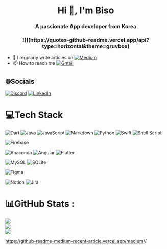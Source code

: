 <h1 align="center">Hi 👋, I'm Biso</h1>

<h3 align="center">A passionate App developer from Korea</h3>

<h3 align="center">![](https://quotes-github-readme.vercel.app/api?type=horizontal&theme=gruvbox)</h3>

- 📝 I regularly write articles on [![Medium](https://img.shields.io/badge/Medium-12100E?logo=medium&logoColor=white)](https://medium.com/@lbiso) 
- 📫 How to reach me [![Gmail](https://img.shields.io/badge/Gmail-D14836?logo=gmail&logoColor=white)](mailto:bisor0627@gmail.com)
<!--
- 🔭 I’m currently working on **DingdongU**
- 🌱 I’m currently learning ...
- 💬 Ask me about ...
- 👯 I’m looking to collaborate on ...
- 🤔 I’m looking for help with ...
- 😄 Pronouns: ...
- ⚡ Fun fact: ...
-->

## 🌐Socials
[![Discord](https://img.shields.io/badge/Discord-%237289DA.svg?logo=discord&logoColor=white)](htttps://discord.gg/SCRWhGJn) [![LinkedIn](https://img.shields.io/badge/LinkedIn-%230077B5.svg?logo=linkedin&logoColor=white)](https://linkedin.com/in/bisor0627) 

# 💻Tech Stack
![Dart](https://img.shields.io/badge/dart-%230175C2.svg?style=for-the-badge&logo=dart&logoColor=white) ![Java](https://img.shields.io/badge/java-%23ED8B00.svg?style=for-the-badge&logo=java&logoColor=white) ![JavaScript](https://img.shields.io/badge/javascript-%23323330.svg?style=for-the-badge&logo=javascript&logoColor=%23F7DF1E) ![Markdown](https://img.shields.io/badge/markdown-%23000000.svg?style=for-the-badge&logo=markdown&logoColor=white) ![Python](https://img.shields.io/badge/python-3670A0?style=for-the-badge&logo=python&logoColor=ffdd54) ![Swift](https://img.shields.io/badge/swift-F54A2A?style=for-the-badge&logo=swift&logoColor=white) ![Shell Script](https://img.shields.io/badge/shell_script-%23121011.svg?style=for-the-badge&logo=gnu-bash&logoColor=white) 

![Firebase](https://img.shields.io/badge/firebase-%23039BE5.svg?style=for-the-badge&logo=firebase) 

![Anaconda](https://img.shields.io/badge/Anaconda-%2344A833.svg?style=for-the-badge&logo=anaconda&logoColor=white) ![Angular](https://img.shields.io/badge/angular-%23DD0031.svg?style=for-the-badge&logo=angular&logoColor=white) ![Flutter](https://img.shields.io/badge/Flutter-%2302569B.svg?style=for-the-badge&logo=Flutter&logoColor=white) 

![MySQL](https://img.shields.io/badge/mysql-%2300f.svg?style=for-the-badge&logo=mysql&logoColor=white) ![SQLite](https://img.shields.io/badge/sqlite-%2307405e.svg?style=for-the-badge&logo=sqlite&logoColor=white) 	

![Figma](https://img.shields.io/badge/figma-%23F24E1E.svg?style=for-the-badge&logo=figma&logoColor=white) 

![Notion](https://img.shields.io/badge/Notion-%23000000.svg?style=for-the-badge&logo=notion&logoColor=white) ![Jira](https://img.shields.io/badge/jira-%230A0FFF.svg?style=for-the-badge&logo=jira&logoColor=white)
# 📊GitHub Stats :
![](https://github-readme-stats.vercel.app/api?username=bisor0627&theme=radical&hide_border=false&include_all_commits=false&count_private=false)<br/>
![](https://github-readme-streak-stats.herokuapp.com/?user=bisor0627&theme=radical&hide_border=false)<br/>
![](https://github-readme-stats.vercel.app/api/top-langs/?username=bisor0627&theme=radical&hide_border=false&include_all_commits=false&count_private=false&layout=compact)
<!--
## 🏆GitHub Trophies
![](https://github-profile-trophy.vercel.app/?username=bisor0627&theme=radical&no-frame=false&no-bg=false&margin-w=4)
---
[![](https://visitcount.itsvg.in/api?id=bisor0627&icon=0&color=0)](https://visitcount.itsvg.in)
### 😂Random Dev Meme
<img src="https://random-memer.herokuapp.com/" width="512px"/>
-->

https://github-readme-medium-recent-article.vercel.app/medium/<medium-username>/<article-index>








